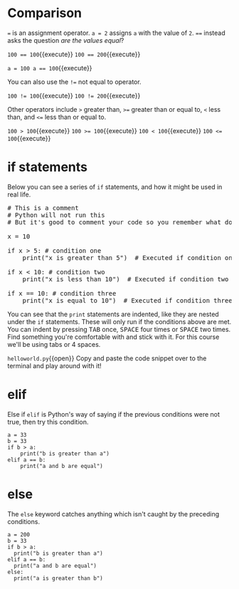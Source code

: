 # Comparison
```=``` is an assignment operator. ```a = 2``` assigns ```a``` with the value of ```2```.
```==``` instead asks the question *are the values equal*?

`100 == 100`{{execute}}
`100 == 200`{{execute}}

`a = 100
a == 100`{{execute}}

You can also use the ```!=``` not equal to operator.

`100 != 100`{{execute}}
`100 != 200`{{execute}}

Other operators include ```>``` greater than, ```>=``` greater than or equal to, ```<``` less than, and ```<=``` less than or equal to.

`100 > 100`{{execute}}
`100 >= 100`{{execute}}
`100 < 100`{{execute}}
`100 <= 100`{{execute}}

# if statements
Below you can see a series of ```if``` statements, and how it might be used in real life.

<pre class="file" data-filename="helloword.py" data-target="replace"># This is a comment
# Python will not run this
# But it's good to comment your code so you remember what does what

x = 10

if x > 5: # condition one
    print("x is greater than 5")  # Executed if condition one is True.

if x < 10: # condition two
    print("x is less than 10")  # Executed if condition two is True.

if x == 10: # condition three
    print("x is equal to 10")  # Executed if condition three is True. </pre>


You can see that the ```print``` statements are indented, like they are nested under the ```if``` statements. These will only run if the conditions above are met. You can indent by pressing <kbd>TAB</kbd> once, <kbd>SPACE</kbd> four times or <kbd>SPACE</kbd> two times. Find something you're comfortable with and stick with it. For this course we'll be using tabs or 4 spaces.

`helloworld.py`{{open}}
Copy and paste the code snippet over to the terminal and play around with it!

# elif
Else if ```elif``` is Python's way of saying if the previous conditions were not true, then try this condition.

```
a = 33
b = 33
if b > a:
    print("b is greater than a")
elif a == b:
    print("a and b are equal")

```

# else
The ```else``` keyword catches anything which isn't caught by the preceding conditions.

```
a = 200
b = 33
if b > a:
  print("b is greater than a")
elif a == b:
  print("a and b are equal")
else:
  print("a is greater than b")
```